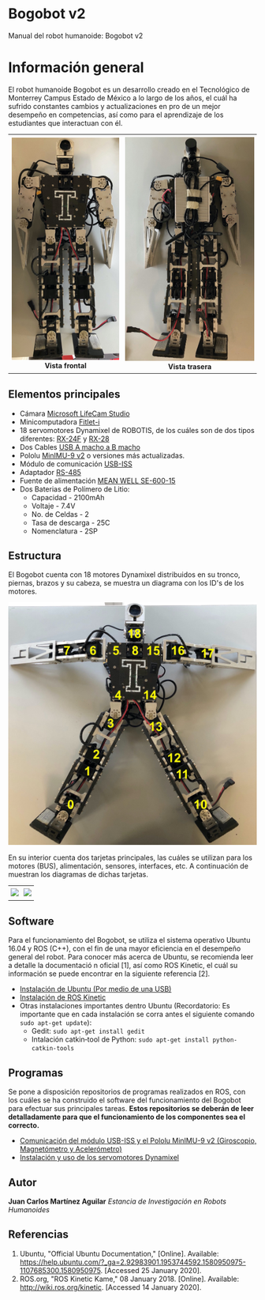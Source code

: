 # Bogobot v2
Manual del robot humanoide: Bogobot v2

# Información general
El robot humanoide Bogobot es un desarrollo creado en el Tecnológico de Monterrey Campus Estado de México a lo largo de los años, el cuál ha sufrido constantes cambios y actualizaciones en pro de un mejor desempeño en competencias, así como para el aprendizaje de los estudiantes que interactuan con él.

<div id="image-table">
    <table>
	    <tr>	
    	    <td align="center" valign="center" style="padding:5px">
        	    <img width="98%" src="Anexos/Frontal.jpeg">
		    <br />
		    <b>Vista frontal</b>
      	    </td>
            <td align="center" valign="center" style="padding:5px">
            	<img width="100%" src="Anexos/Trasera.jpeg">
		<br />
		    <b>Vista trasera</b>
             </td>
        </tr>
    </table>
</div>

## Elementos principales
  * Cámara [Microsoft LifeCam Studio](https://www.microsoft.com/accessories/es-es/products/webcams/lifecam-studio/q2f-00009)
  * Minicomputadora [Fitlet-i](https://www.fit-pc.com/web/products/fitlet/fitlet-i/)
  * 18 servomotores Dynamixel de ROBOTIS, de los cuáles son de dos tipos diferentes: [RX-24F](http://emanual.robotis.com/docs/en/dxl/rx/rx-24f/) y [RX-28](http://emanual.robotis.com/docs/en/dxl/rx/rx-28/)
  * Dos Cables [USB A macho a B macho](https://www.trossenrobotics.com/store/p/6611-USB-A-Male-to-B-Male-6ft-Cable.aspx)
  * Pololu [MinIMU-9 v2](https://www.pololu.com/product/1268) o versiones más actualizadas.
  * Módulo de comunicación [USB-ISS](https://www.robot-electronics.co.uk/htm/usb_iss_tech.htm)
  * Adaptador [RS-485](http://www.robot-electronics.co.uk/htm/usb_rs485_tech.htm)
  * Fuente de alimentación [MEAN WELL SE-600-15](https://www.meanwell.com/webapp/product/search.aspx?prod=SE-600)
  * Dos Baterias de Polímero de Litio:
    * Capacidad - 2100mAh
    * Voltaje - 7.4V
    * No. de Celdas - 2
    * Tasa de descarga - 25C
    * Nomenclatura - 2SP

## Estructura
El Bogobot cuenta con 18 motores Dynamixel distribuidos en su tronco, piernas, brazos y su cabeza, se muestra un diagrama con los ID's de los motores.

<p align="center">
  <img width="650" length="250" src="Anexos/MotoresDiag.jpeg">
</p>

En su interior cuenta dos tarjetas principales, las cuáles se utilizan para los motores (BUS), alimentación, sensores, interfaces, etc. A continuación de muestran los diagramas de dichas tarjetas.

<div id="image-table">
    <table>
	    <tr>	
    	    <td align="center" valign="center" style="padding:5px">
        	<img src="Anexos/tarjeta_uno.jpeg">
      	    </td>
            <td align="center" valign="center" style="padding:5px">
            	<img src="Anexos/tarjeta_dos.jpeg">
             </td>
        </tr>
    </table>
</div>



## Software
Para el funcionamiento del Bogobot, se utiliza el sistema operativo Ubuntu 16.04 y ROS (C++), con el fin de una mayor eficiencia en el desempeño general del robot. Para conocer más acerca de Ubuntu, se recomienda leer a detalle la documentació
n oficial [1], así como ROS Kinetic, el cuál su información se puede encontrar en la siguiente referencia [2].

* [Instalación de Ubuntu (Por medio de una USB)](https://ubuntu.com/tutorials/tutorial-install-ubuntu-desktop-1604#1-overview)
* [Instalación de ROS Kinetic](http://wiki.ros.org/kinetic/Installation/Ubuntu)
* Otras instalaciones importantes dentro Ubuntu (Recordatorio: Es importante que en cada instalación se corra antes el siguiente comando `sudo apt-get update`):
	* Gedit: `sudo apt-get install gedit`
	* Intalación catkin‐tool de Python: `sudo apt-get install python-catkin-tools`

## Programas
Se pone a disposición repositorios de programas realizados en ROS, con los cuáles se ha construido el software del funcionamiento del Bogobot para efectuar sus principales tareas. **Estos repositorios se deberán de leer detalladamente para que el funcionamiento de los componentes sea el correcto.**

* [Comunicación del módulo USB-ISS y el Pololu MinIMU-9 v2 (Giroscopio, Magnetómetro y Acelerómetro)](https://github.com/JuanCarlos-MA/USB-ISS_minimu9_and_buttons)
* [Instalación y uso de los servomotores Dynamixel](https://github.com/aaceves/example_dynamixel)


## Autor

**Juan Carlos Martínez Aguilar** *Estancia de Investigación en Robots Humanoides*

## Referencias
1. Ubuntu, "Official Ubuntu Documentation," [Online]. Available: https://help.ubuntu.com/?_ga=2.92983901.1953744592.1580950975-1107685300.1580950975. [Accessed 25 January 2020].
2. ROS.org, "ROS Kinetic Kame," 08 January 2018. [Online]. Available: http://wiki.ros.org/kinetic. [Accessed 14 January 2020].
